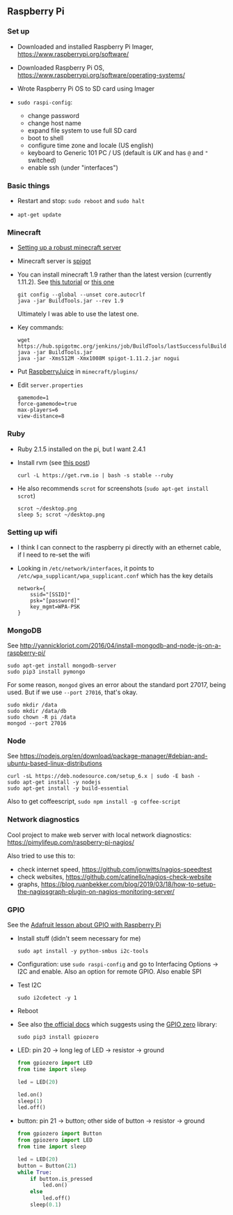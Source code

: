 ## Raspberry Pi

### Set up

- Downloaded and installed Raspberry Pi Imager,
  <https://www.raspberrypi.org/software/>

- Downloaded Raspberry Pi OS,
  <https://www.raspberrypi.org/software/operating-systems/>

- Wrote Raspberry Pi OS to SD card using Imager

- `sudo raspi-config`:

  - change password
  - change host name
  - expand file system to use full SD card
  - boot to shell
  - configure time zone and locale (US english)
  - keyboard to Generic 101 PC / US (default is _UK_ and has `@` and
    `"` switched)
  - enable ssh (under "interfaces")


### Basic things

- Restart and stop: `sudo reboot` and `sudo halt`

- `apt-get update`


### Minecraft


- [Setting up a robust minecraft server](http://lemire.me/blog/2016/04/02/setting-up-a-robust-minecraft-server-on-a-raspberry-pi/)

- Minecraft server is [spigot](https://www.spigotmc.org)

- You can install minecraft 1.9 rather than the latest version
  (currently 1.11.2). See
  [this tutorial](https://www.epiphanydigest.com/2016/03/07/learn-to-program-with-minecraft-on-ubuntu/)
  or
  [this one](http://simplyrisc.blogspot.co.uk/2016/03/learn-to-program-with-minecraft-on.html)

  ```
  git config --global --unset core.autocrlf
  java -jar BuildTools.jar --rev 1.9
  ```

  Ultimately I was able to use the latest one.

- Key commands:

  ```
  wget https://hub.spigotmc.org/jenkins/job/BuildTools/lastSuccessfulBuild/artifact/target/BuildTools.jar
  java -jar BuildTools.jar
  java -jar -Xms512M -Xmx1008M spigot-1.11.2.jar nogui
  ```

- Put [RaspberryJuice](https://dev.bukkit.org/projects/raspberryjuice) in `minecraft/plugins/`

- Edit `server.properties`

  ```
  gamemode=1
  force-gamemode=true
  max-players=6
  view-distance=8
  ```

### Ruby

- Ruby 2.1.5 installed on the pi, but I want 2.4.1

- Install rvm (see
  [this post](http://rayhightower.com/blog/2012/12/03/ruby-on-raspberry-pi/))

  ```
  curl -L https://get.rvm.io | bash -s stable --ruby
  ```

- He also recommends `scrot` for screenshots (`sudo apt-get install
  scrot`)

  ```
  scrot ~/desktop.png
  sleep 5; scrot ~/desktop.png
  ```

### Setting up wifi

- I think I can connect to the raspberry pi directly with an ethernet
  cable, if I need to re-set the wifi

- Looking in `/etc/network/interfaces`, it points to
  `/etc/wpa_supplicant/wpa_supplicant.conf` which has the key details

  ```
  network={
      ssid="[SSID]"
      psk="[password]"
      key_mgmt=WPA-PSK
  }
  ```

### MongoDB

See
<http://yannickloriot.com/2016/04/install-mongodb-and-node-js-on-a-raspberry-pi/>

```
sudo apt-get install mongodb-server
sudo pip3 install pymongo
```

For some reason, `mongod` gives an error about the standard port
27017, being used. But if we use `--port 27016`, that's okay.

```
sudo mkdir /data
sudo mkdir /data/db
sudo chown -R pi /data
mongod --port 27016
```

### Node

See <https://nodejs.org/en/download/package-manager/#debian-and-ubuntu-based-linux-distributions>

```
curl -sL https://deb.nodesource.com/setup_6.x | sudo -E bash -
sudo apt-get install -y nodejs
sudo apt-get install -y build-essential
```

Also to get coffeescript, `sudo npm install -g coffee-script`


### Network diagnostics

Cool project to make web server with local network diagnostics:
<https://pimylifeup.com/raspberry-pi-nagios/>

Also tried to use this to:
- check internet speed, <https://github.com/jonwitts/nagios-speedtest>
- check websites, <https://github.com/catinello/nagios-check-website>
- graphs, <https://blog.ruanbekker.com/blog/2019/03/18/how-to-setup-the-nagiosgraph-plugin-on-nagios-monitoring-server/>


### GPIO

See the [Adafruit lesson about GPIO with Raspberry
Pi](https://learn.adafruit.com/adafruits-raspberry-pi-lesson-4-gpio-setup)

- Install stuff (didn't seem necessary for me)

  ```
  sudo apt install -y python-smbus i2c-tools
  ```

- Configuration: use `sudo raspi-config` and
  go to Interfacing Options -> I2C and enable.
  Also an option for remote GPIO.
  Also enable SPI

- Test I2C

  ```
  sudo i2cdetect -y 1
  ```

- Reboot

- See also [the official
  docs](https://www.raspberrypi.org/documentation/usage/gpio/python/README.md)
  which suggests using the [GPIO
  zero](https://gpiozero.readthedocs.io/en/stable/) library:

  ```
  sudo pip3 install gpiozero
  ```

- LED: pin 20 -> long leg of LED -> resistor -> ground

  ```python
  from gpiozero import LED
  from time import sleep

  led = LED(20)

  led.on()
  sleep(1)
  led.off()
  ```

- button: pin 21 -> button; other side of button -> resistor -> ground

  ```python
  from gpiozero import Button
  from gpiozero import LED
  from time import sleep

  led = LED(20)
  button = Button(21)
  while True:
      if button.is_pressed
          led.on()
      else
          led.off()
      sleep(0.1)
  ```
